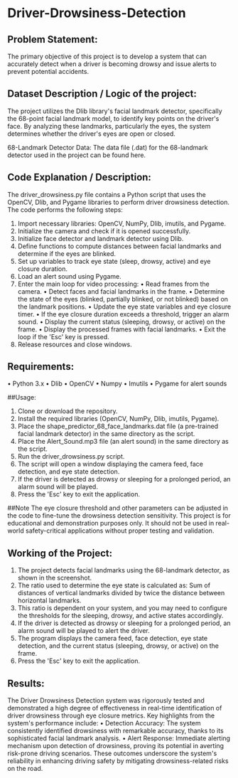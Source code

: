 # Driver-Drowsiness-Detection


## Problem Statement:
The primary objective of this project is to develop a system that can accurately detect when a driver is becoming drowsy and issue alerts to prevent potential accidents.


## Dataset Description / Logic of the project:
The project utilizes the Dlib library's facial landmark detector, specifically the 68-point facial landmark model, to identify key points on the driver's face. By analyzing these landmarks, particularly the eyes, the system determines whether the driver's eyes are open or closed.

68-Landmark Detector Data:
The data file (.dat) for the 68-landmark detector used in the project can be found here.


## Code Explanation / Description:
The driver_drowsiness.py file contains a Python script that uses the OpenCV, Dlib, and Pygame libraries to perform driver drowsiness detection. The code performs the following steps:
1.	Import necessary libraries: OpenCV, NumPy, Dlib, imutils, and Pygame.
2.	Initialize the camera and check if it is opened successfully.
3.	Initialize face detector and landmark detector using Dlib.
4.	Define functions to compute distances between facial landmarks and determine if the eyes are blinked.
5.	Set up variables to track eye state (sleep, drowsy, active) and eye closure duration.
6.	Load an alert sound using Pygame.
7.	Enter the main loop for video processing:
    •	Read frames from the camera.
    •	Detect faces and facial landmarks in the frame.
    •	Determine the state of the eyes (blinked, partially blinked, or not blinked) based on the landmark positions.
    •	Update the eye state variables and eye closure timer.
    •	If the eye closure duration exceeds a threshold, trigger an alarm sound.
    •	Display the current status (sleeping, drowsy, or active) on the frame.
    •	Display the processed frames with facial landmarks.
    •	Exit the loop if the 'Esc' key is pressed.
8.	Release resources and close windows.


## Requirements:
•	Python 3.x
•	Dlib
•	OpenCV
•	Numpy
•	Imutils
•	Pygame for alert sounds


##Usage:
1.	Clone or download the repository.
2.	Install the required libraries (OpenCV, NumPy, Dlib, imutils, Pygame).
3.	Place the shape_predictor_68_face_landmarks.dat file (a pre-trained facial landmark detector) in the same directory as the script.
4.	Place the Alert_Sound.mp3 file (an alert sound) in the same directory as the script.
5.	Run the driver_drowsiness.py script.
6.	The script will open a window displaying the camera feed, face detection, and eye state detection.
7.	If the driver is detected as drowsy or sleeping for a prolonged period, an alarm sound will be played.
8.	Press the 'Esc' key to exit the application.

##Note
The eye closure threshold and other parameters can be adjusted in the code to fine-tune the drowsiness detection sensitivity.
This project is for educational and demonstration purposes only. It should not be used in real-world safety-critical applications without proper testing and validation.


## Working of the Project:
1.	The project detects facial landmarks using the 68-landmark detector, as shown in the screenshot.
2.	The ratio used to determine the eye state is calculated as: Sum of distances of vertical landmarks divided by twice the distance between horizontal landmarks.
3.	This ratio is dependent on your system, and you may need to configure the thresholds for the sleeping, drowsy, and active states accordingly.
4.	If the driver is detected as drowsy or sleeping for a prolonged period, an alarm sound will be played to alert the driver.
5.	The program displays the camera feed, face detection, eye state detection, and the current status (sleeping, drowsy, or active) on the frame.
6.	Press the 'Esc' key to exit the application.


## Results:

The Driver Drowsiness Detection system was rigorously tested and demonstrated a high degree of effectiveness in real-time identification of driver drowsiness through eye closure metrics. Key highlights from the system's performance include:
•	Detection Accuracy: The system consistently identified drowsiness with remarkable accuracy, thanks to its sophisticated facial landmark analysis.
•	Alert Response: Immediate alerting mechanism upon detection of drowsiness, proving its potential in averting risk-prone driving scenarios.
These outcomes underscore the system's reliability in enhancing driving safety by mitigating drowsiness-related risks on the road.

